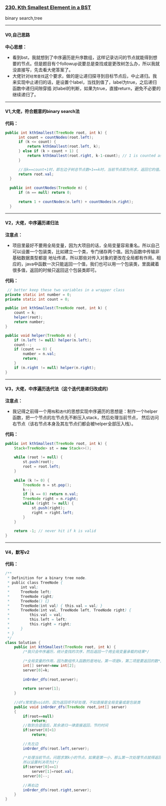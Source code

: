 ### [230. Kth Smallest Element in a BST](https://leetcode.com/problems/kth-smallest-element-in-a-bst/)

binary search,tree

---

#### V0,自己思路
**中心思想：**
- 看到bst，我就想到了中序遍历是升序数组，这样记录访问的节点就能得到想要的节点。但是题目有个followup说要总是查找或是更改树怎么办，所以我就没直接写，先去看大佬答案了。
- 大佬针对`经常查找`这个要求，做的是让递归探寻到目标节点后，中止递归。我来实现中止递归的话，是设置个label，当找到值了，label为true，之后递归函数中递归间隙穿插
对label的判断，如果为true，直接return，避免不必要的继续递归了。

---

#### V1,大佬，符合题意的binary search法
**代码：**
```java
public int kthSmallest(TreeNode root, int k) {
      int count = countNodes(root.left);
      if (k <= count) {
          return kthSmallest(root.left, k);
      } else if (k > count + 1) {
          return kthSmallest(root.right, k-1-count); // 1 is counted as current node
      }
      
      //当k==count+1时，即左边子树总节点数+1==k时，当前节点即为所求，返回它的值。这相当于递归函数的edge
      return root.val;
  }
  
  public int countNodes(TreeNode n) {
      if (n == null) return 0;
      
      return 1 + countNodes(n.left) + countNodes(n.right);
  }
  ```
  
  ---
  
  #### V2，大佬，中序遍历递归法
  
  **注意点：**
  - 项目里最好不要用全局变量，因为大项目的话，全局变量容易重名。所以自己可以设置一个包装类，比如建立一个类，专门储存两个值。因为函数中传输非基础数据类型都是
  地址传递，所以那些对传入对象的更改在全局都有作用。相应的，java中函数一次只能返回一个值，我们也可以用一个包装类，里面藏着很多值，返回的时候只返回这个包装类即可。
  
  **代码：**
  ```java
   // better keep these two variables in a wrapper class
  private static int number = 0;
  private static int count = 0;

  public int kthSmallest(TreeNode root, int k) {
      count = k;
      helper(root);
      return number;
  }
  
  public void helper(TreeNode n) {
      if (n.left != null) helper(n.left);
      count--;
      if (count == 0) {
          number = n.val;
          return;
      }
      if (n.right != null) helper(n.right);
  }
  ```
  
  ---
  
  #### V3，大佬，中序遍历迭代法（这个迭代是递归改成的）
  
  **注意点：**
  - 我记得之前得一个用`栈`和`迭代`的思想实现中序遍历的思想是：制作一个helper函数，把一个节点的左节点先不断压入stack，然后处理当前节点，
  然后访问右节点（该右节点本身及其左节点们都会被helper全部压入栈）。
  
  **代码：**
  ```java
  public int kthSmallest(TreeNode root, int k) {
      Stack<TreeNode> st = new Stack<>();
      
      while (root != null) {
          st.push(root);
          root = root.left;
      }
          
      while (k != 0) {
          TreeNode n = st.pop();
          k--;
          if (k == 0) return n.val;
          TreeNode right = n.right;
          while (right != null) {
              st.push(right);
              right = right.left;
          }
      }
      
      return -1; // never hit if k is valid
}
```

---

#### V4，默写v2
**代码：**
```java
/**
 * Definition for a binary tree node.
 * public class TreeNode {
 *     int val;
 *     TreeNode left;
 *     TreeNode right;
 *     TreeNode() {}
 *     TreeNode(int val) { this.val = val; }
 *     TreeNode(int val, TreeNode left, TreeNode right) {
 *         this.val = val;
 *         this.left = left;
 *         this.right = right;
 *     }
 * }
 */
class Solution {
    public int kthSmallest(TreeNode root, int k) {
        /*我只会中序遍历，统计查找的次序，然后返回一个用全局变量承载的结果*/
        
        /*全局变量的作用，因为数组传入函数的是地址。第一项是k，第二项是要返回的数*/
        int[] server=new int[2];
        server[0]=k;
        
        inOrder_dfs(root,server);
        
        return server[1];
    }
    
    //dfs常常是void的，因为返回项不好处理，不如直接是全局变量或是包装类
    public void inOrder_dfs(TreeNode root,int[] server)
    {
        if(root==null)
            return;
        //取到合适值后，其余递归一律直接返回，节约时间
        if(server[0]<1)
            return;
        
        //先左边
        inOrder_dfs(root.left,server);
        
        /*处理当前节点。问题求第k小的节点，如果是第一小，那么第一次处理节点就得返回。
        所以设置判决项为1*/
        if(server[0]==1)
            server[1]=root.val;
        server[0]--;
        
        //再右边
        inOrder_dfs(root.right,server);
    }
}
```

